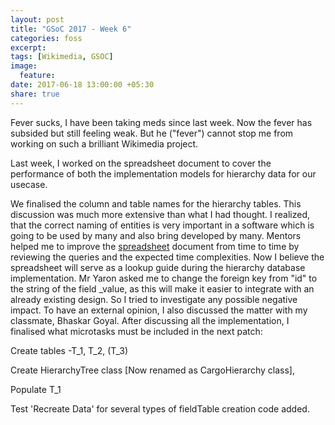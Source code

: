 ```yaml
---
layout: post
title: "GSoC 2017 - Week 6"
categories: foss
excerpt:
tags: [Wikimedia, GSOC]
image:
  feature:
date: 2017-06-18 13:00:00 +05:30
share: true
---
```

Fever sucks, I have been taking meds since last week. Now the fever has subsided but still feeling weak. But he ("fever") cannot stop me from working on such a brilliant Wikimedia project.

Last week, I worked on the spreadsheet document to cover the performance of both the implementation models for hierarchy data for our usecase.

We finalised the column and table names for the hierarchy tables. This discussion was much more extensive than what I had thought. I realized, that the correct naming of entities is very important in a software which is going to be used by many and also bring developed by many.
Mentors helped me to improve the [spreadsheet](https://docs.google.com/spreadsheets/d/1PWAyG_VWvOSIxdnmbD0tjvcdWvSIkVDCtbKkQccxakw/edit?usp=sharing) document from time to time by reviewing the queries and the expected time complexities. Now I believe the spreadsheet will serve as a lookup guide during the hierarchy database implementation. Mr Yaron asked me to change the foreign key from "id" to the string of the field _value, as this will make it easier to integrate with an already existing design.  So I tried to investigate any possible negative impact. To have an external opinion, I also discussed the matter with my classmate, Bhaskar Goyal.
After discussing all the implementation, I finalised what microtasks must be included in the next patch: 

Create tables -T_1, T_2, (T_3)

Create HierarchyTree class [Now renamed as CargoHierarchy class],

Populate T_1

Test 'Recreate Data' for several types of fieldTable creation code added.